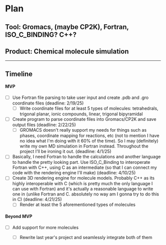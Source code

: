 # Plan

## Tool: Gromacs, (maybe CP2K), Fortran, ISO_C_BINDING? C++?
## Product: Chemical molecule simulation

---

## Timeline

#### MVP

- [ ] Use Fortran file parsing to take user input and create .pdb and .gro coordinate files (deadline: 2/19/25)
  - [ ] Write coordinate files for at least 5 types of molecules: tetrahedrals, trigonal planar, ionic compounds, linear, trigonal bipyramidal
- [ ] Create program to parse coordinate files into Gromacs/CP2K and save output files (deadline: 2/22/25)
  - [ ] GROMACS doesn't really support my needs for things such as phases, coordinate mapping for reactions, etc (not to mention I have no idea what I'm doing with it 60% of the time). So I may (definitely) write my own MD simulation in Fortran instead. Throughout the project I'll be ironing it out. (deadline: 4/1/25)
- [ ] Basically, I need Fortran to handle the calculations and another language to handle the pretty looking part. Use ISO_C_Binding to interoperate Fortran with C++, using C as an intermediate (so that I can connect my code with the rendering engine I'll make) (deadline: 4/10/25)
- [ ] Create 3D rendering engine for molecule models. Probably C++ as its highly interoperable with C (which is pretty much the only language I can use with Fortran) and it's actually a reasonable language to write one in (unlike Fortran and C. absolutely no way am I gonna try to do this in C) (deadline: 4/21/25)
  - [ ] Render at least the 5 aforementioned types of molecules

#### Beyond MVP

- [ ] Add support for more molecules
  - [ ] Rewrite last year's project and seamlessly integrate both of them


<!-- EXAMPLE

## Tool: APIs
## Product: Green Glass Door riddle app

## Timeline

### MVP

- [ ] Front-end
  - [x] Webpage to collect input from user (deadline: 4/15)
  - [ ] Webpage to display "yes, but a ___ can't" or "no, but a ___ can" (deadline: 5/1)
- [x] Back-end
  - [x] Use regex to test whether or not the word can go through the GGD (deadline: 3/1)
  - [x] Use the Twinword API to find related words (deadline: 3/15)
    - [ ] Iterate through the words until an opposite example can be found (deadline: 4/1)

#### Beyond MVP

- [ ] Use another API to make sure the opposite example is a noun
- [ ] Automate notification of API limit to make sure I don’t exceed free quota
- [ ] A multiple choice quizzer that will test the user’s knowledge of the solution

-->





<!-- DO NOT USE THIS YET

| Name | Glows | Grows |
| -------- | ------- | ------- |
|   |   |
|   |   |
|   |   |
|   |   |
|   |   |
|   |   |

-->
